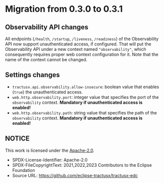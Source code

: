 # Migration from 0.3.0 to 0.3.1

## Observability API changes

All endpoints (`/health`, `/startup`, `/liveness`, `/readiness`) of the Observability API now support unauthenticated access, if configured. That will put the
Observability API under a new context named `"observability"`, which consequently requires proper web context
configuration for it. Note that the name of the context cannot be changed.

## Settings changes

- `tractusx.api.observability.allow-insecure`: boolean value that enables (`true`) the unauthenticated access.
- `web.http.observability.port`: integer value that specifies the port of the `observability` context. **Mandatory if
  unauthenticated access is enabled!**
- `web.http.observability.path`: string value that specifies the path of the `observability` context. **Mandatory if
  unauthenticated access is enabled!**

## NOTICE

This work is licensed under the [Apache-2.0](https://www.apache.org/licenses/LICENSE-2.0).

- SPDX-License-Identifier: Apache-2.0
- SPDX-FileCopyrightText: 2021,2022,2023 Contributors to the Eclipse Foundation
- Source URL: <https://github.com/eclipse-tractusx/tractusx-edc>
